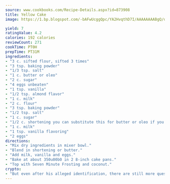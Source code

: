```yaml
---
source: www.cookbooks.com/Recipe-Details.aspx?id=873908
title: Yellow Cake
image: https://1.bp.blogspot.com/-bAFwUcggQpc/YA2HvqthD7I/AAAAAAAABgQ/dGGityjUeSk5WIgvhJroHVt7XYoXF2qygCLcBGAsYHQ/s320/10.png

yield: 7
ratingValue: 4.2
calories: 192 calories
reviewCount: 271
cookTime: PT0H
prepTime: PT31M
ingredients:
- "3 c. sifted flour, sifted 3 times"
- "3 tsp. baking powder"
- "1/3 tsp. salt"
- "1 c. butter or oleo"
- "2 c. sugar"
- "4 eggs unbeaten"
- "1 tsp. vanilla"
- "1/2 tsp. almond flavor"
- "1 c. milk"
- "2 c. flour"
- "3 tsp. baking powder"
- "1/2 tsp. salt"
- "1 c. sugar"
- "1/2 c. shortening you can substitute this for butter or oleo if you like"
- "1 c. milk"
- "1 tsp. vanilla flavoring"
- "2 eggs"
directions:
- "Mix dry ingredients in mixer bowl."
- "Blend in shortening or butter."
- "Add milk, vanilla and eggs."
- "Bake at about 350u00b0 in 2 8-inch cake pans."
- "Top with Seven Minute Frosting and coconut."
crypto:
- "But even after his alleged identification, there are still more questions than answers about the enigmatic creator of Bitcoin."
---
```

